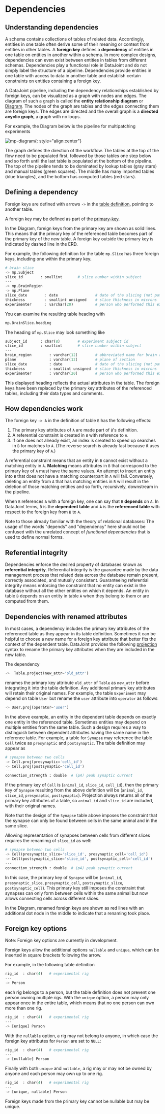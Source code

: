 # Dependencies

## Understanding dependencies

A schema contains collections of tables of related data.
Accordingly, entities in one table often derive some of their meaning or context from 
entities in other tables.
A **foreign key** defines a **dependency** of entities in one table on entities in 
another within a schema.
In more complex designs, dependencies can even exist between entities in tables from 
different schemas.
Dependencies play a functional role in DataJoint and do not simply label the structure 
of a pipeline.
Dependencies provide entities in one table with access to data in another table and 
establish certain constraints on entities containing a foreign key.

A DataJoint pipeline, including the dependency relationships established by foreign 
keys, can be visualized as a graph with nodes and edges.
The diagram of such a graph is called the **entity relationship diagram** or 
[Diagram](../diagrams.md).
The nodes of the graph are tables and the edges connecting them are foreign keys.
The edges are directed and the overall graph is a **directed acyclic graph**, a graph 
with no loops.

For example, the Diagram below is the pipeline for multipatching experiments

![mp-diagram](../../images/mp-diagram.png){: style="align:center"}

The graph defines the direction of the workflow.
The tables at the top of the flow need to be populated first, followed by those tables 
one step below and so forth until the last table is populated at the bottom of the 
pipeline.
The top of the pipeline tends to be dominated by lookup tables (gray stars) and manual 
tables (green squares).
The middle has many imported tables (blue triangles), and the bottom has computed 
tables (red stars).

## Defining a dependency

Foreign keys are defined with arrows `->` in the [table definition](declare.md), 
pointing to another table.

A foreign key may be defined as part of the [primary-key](primary.md).

In the Diagram, foreign keys from the primary key are shown as solid lines.
This means that the primary key of the referenced table becomes part of the primary key 
of the new table.
A foreign key outside the primary key is indicated by dashed line in the ERD.

For example, the following definition for the table `mp.Slice` has three foreign keys, 
including one within the primary key.

```python
# brain slice
-> mp.Subject
slice_id        : smallint       # slice number within subject
---
-> mp.BrainRegion
-> mp.Plane
slice_date        : date                 # date of the slicing (not patching)
thickness         : smallint unsigned    # slice thickness in microns
experimenter      : varchar(20)          # person who performed this experiment
```

You can examine the resulting table heading with

```python
mp.BrainSlice.heading
```

The heading of `mp.Slice` may look something like

```python
subject_id      : char(8)        # experiment subject id
slice_id        : smallint       # slice number within subject
---
brain_region        : varchar(12)        # abbreviated name for brain region
plane               : varchar(12)        # plane of section
slice_date          : date               # date of the slicing (not patching)
thickness           : smallint unsigned  # slice thickness in microns
experimenter        : varchar(20)        # person who performed this experiment
```

This displayed heading reflects the actual attributes in the table.
The foreign keys have been replaced by the primary key attributes of the referenced 
tables, including their data types and comments.

## How dependencies work

The foreign key `-> A` in the definition of table `B` has the following effects:

1. The primary key attributes of `A` are made part of `B`'s definition.
2. A referential constraint is created in `B` with reference to `A`.
3. If one does not already exist, an index is created to speed up searches in `B` for 
matches to `A`.
   (The reverse search is already fast because it uses the primary key of `A`.)

A referential constraint means that an entity in `B` cannot exist without a matching 
entity in `A`.
**Matching** means attributes in `B` that correspond to the primary key of `A` must 
have the same values.
An attempt to insert an entity into `B` that does not have a matching counterpart in 
`A` will fail.
Conversely, deleting an entity from `A` that has matching entities in `B` will result 
in the deletion of those matching entities and so forth, recursively, downstream in the 
pipeline.

When `B` references `A` with a foreign key, one can say that `B` **depends** on `A`.
In DataJoint terms, `B` is the **dependent table** and `A` is the **referenced table** 
with respect to the foreign key from `B` to `A`.

Note to those already familiar with the theory of relational databases: The usage of 
the words "depends" and "dependency" here should not be confused with the unrelated 
concept of *functional dependencies* that is used to define normal forms.

## Referential integrity

Dependencies enforce the desired property of databases known as 
**referential integrity**.
Referential integrity is the guarantee made by the data management process that related 
data across the database remain present, correctly associated, and mutually consistent.
Guaranteeing referential integrity means enforcing the constraint that no entity can 
exist in the database without all the other entities on which it depends.
An entity in table `B` depends on an entity in table `A` when they belong to them or 
are computed from them.

## Dependencies with renamed attributes

In most cases, a dependency includes the primary key attributes of the referenced table 
as they appear in its table definition.
Sometimes it can be helpful to choose a new name for a foreign key attribute that 
better fits the context of the dependent table.
DataJoint provides the following [projection](../../query/project.md) syntax to rename 
the primary key attributes when they are included in the new table.

The dependency

```python
->  Table.project(new_attr='old_attr')
```

renames the primary key attribute `old_attr` of `Table` as `new_attr` before 
integrating it into the table definition.
Any additional primary key attributes will retain their original names.
For example, the table `Experiment` may depend on table `User` but rename the `user` 
attribute into `operator` as follows:

```python
-> User.proj(operator='user')
```

In the above example, an entity in the dependent table depends on exactly one entity in 
the referenced table.
Sometimes entities may depend on multiple entities from the same table.
Such a design requires a way to distinguish between dependent attributes having the 
same name in the reference table.
For example, a table for `Synapse` may reference the table `Cell` twice as 
`presynaptic` and `postsynaptic`.
The table definition may appear as

```python
# synapse between two cells
-> Cell.proj(presynaptic='cell_id')
-> Cell.proj(postsynaptic='cell_id')
---
connection_strength : double  # (pA) peak synaptic current
```

If the primary key of `Cell` is (`animal_id`, `slice_id`, `cell_id`), then the primary 
key of `Synapse` resulting from the above definition will be (`animal_id`, `slice_id`, 
`presynaptic`, `postsynaptic`).
Projection always returns all of the primary key attributes of a table, so `animal_id` 
and `slice_id` are included, with their original names.

Note that the design of the `Synapse` table above imposes the constraint that the 
synapse can only be found between cells in the same animal and in the same slice.

Allowing representation of synapses between cells from different slices requires the 
renamimg of `slice_id` as well:

```python
# synapse between two cells
-> Cell(presynaptic_slice='slice_id', presynaptic_cell='cell_id')
-> Cell(postsynaptic_slice='slice_id', postsynaptic_cell='cell_id')
---
connection_strength : double  # (pA) peak synaptic current
```

In this case, the primary key of `Synapse` will be (`animal_id`, `presynaptic_slice`, 
`presynaptic_cell`, `postsynaptic_slice`, `postsynaptic_cell`).
This primary key still imposes the constraint that synapses can only form between cells 
within the same animal but now allows connecting cells across different slices.

In the Diagram, renamed foreign keys are shown as red lines with an additional dot node 
in the middle to indicate that a renaming took place.

## Foreign key options

Note: Foreign key options are currently in development.

Foreign keys allow the additional options `nullable` and `unique`, which can be 
inserted in square brackets following the arrow.

For example, in the following table definition

```python
rig_id  : char(4)   # experimental rig
---
-> Person
```

each rig belongs to a person, but the table definition does not prevent one person 
owning multiple rigs.
With the `unique` option, a person may only appear once in the entire table, which 
means that no one person can own more than one rig.

```python
rig_id  : char(4)   # experimental rig
---
-> [unique] Person
```

With the `nullable` option, a rig may not belong to anyone, in which case the foreign 
key attributes for `Person` are set to `NULL`:

```python
rig_id  : char(4)   # experimental rig
---
-> [nullable] Person
```

Finally with both `unique` and `nullable`, a rig may or may not be owned by anyone and 
each person may own up to one rig.

```python
rig_id  : char(4)   # experimental rig
---
-> [unique, nullable] Person
```

Foreign keys made from the primary key cannot be nullable but may be unique.
